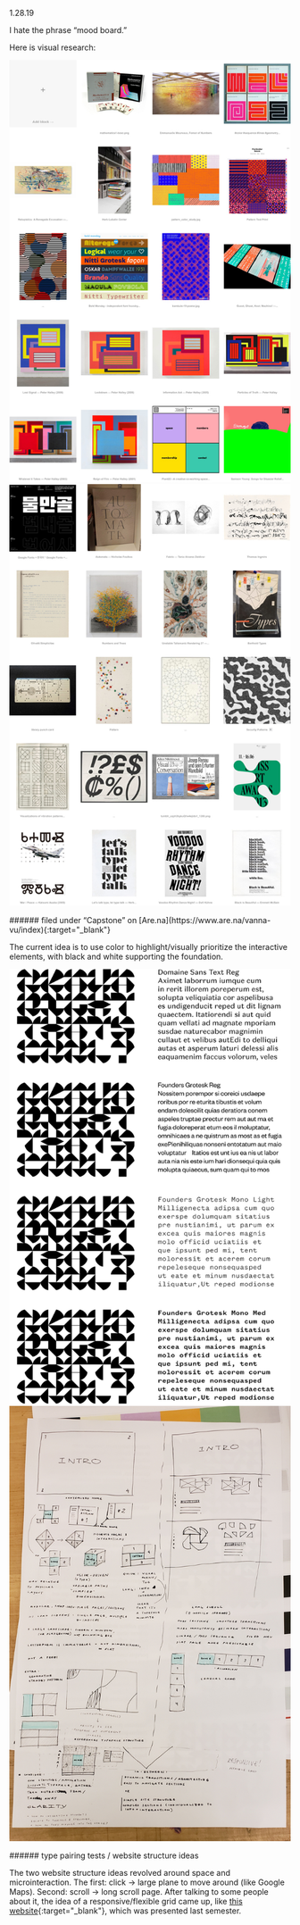 <a name="01.28.19"></a>

<span class="log_date">1.28.19</span>

I hate the phrase “mood board.”

Here is visual research:

<p class="fill"><img class="half_left" src="images/01.28.19_a.jpg"><img class="half_right" src="images/01.28.19_b.jpg"></p>
###### filed under “Capstone” on [Are.na](https://www.are.na/vanna-vu/index){:target="_blank"}

The current idea is to use color to highlight/visually prioritize the interactive elements, with black and white supporting the foundation.

<p class="fill"><img class="half_left" src="images/01.28.19_c.jpg"><img class="half_right" src="images/01.28.19_sketch.jpg"></p>
###### type pairing tests / website structure ideas

The two website structure ideas revolved around space and microinteraction. The first: click → large plane to move around (like Google Maps). Second: scroll → long scroll page. After talking to some people about it, the idea of a responsive/flexible grid came up, like [this website](http://iad-lab.ch/){:target="_blank"}, which was presented last semester.
